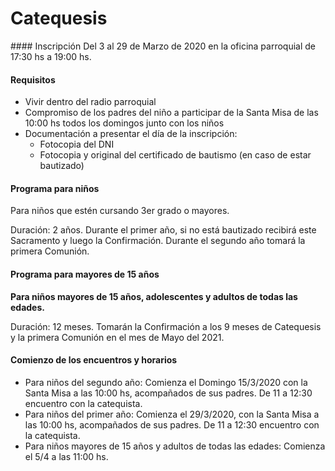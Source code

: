 <h1 class="display-4 text-center">Catequesis</h1>
#### Inscripción
Del 3 al 29 de Marzo de 2020 en la oficina parroquial de 17:30 hs a 19:00 hs.

#### Requisitos
- Vivir dentro del radio parroquial
- Compromiso de los padres del niño a participar de la Santa Misa de las 10:00 hs todos los domingos junto con los niños
- Documentación a presentar el día de la inscripción:
    - Fotocopia del DNI
    - Fotocopia y original del certificado de bautismo (en caso de estar bautizado)

#### Programa para niños
Para niños que estén cursando 3er grado o mayores.

Duración: 2 años. Durante el primer año, si no está bautizado recibirá este Sacramento y luego la Confirmación. Durante el segundo año tomará la primera Comunión.

#### Programa para mayores de 15 años
**Para niños mayores de 15 años, adolescentes y adultos de todas las edades.**

Duración: 12 meses. Tomarán la Confirmación a los 9 meses de Catequesis y la primera Comunión en el mes de Mayo del 2021.

#### Comienzo de los encuentros y horarios
- Para niños del segundo año: Comienza el Domingo 15/3/2020 con la Santa Misa a las 10:00 hs, acompañados de sus padres. De 11 a 12:30 encuentro con la catequista.
- Para niños del primer año: Comienza el 29/3/2020, con la Santa Misa a las 10:00 hs, acompañados de sus padres.  De 11 a 12:30 encuentro con la catequista.
- Para niños mayores de 15 años y adultos de todas las edades: Comienza el 5/4 a las 11:00 hs.